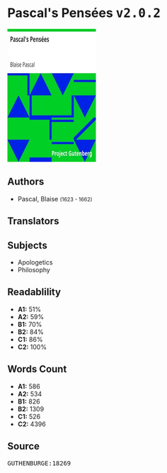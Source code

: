 # Pascal's Pensées <kbd>v2.0.2</kbd>

![](./cover.medium.jpg "")

## Authors


 - Pascal, Blaise <small>(1623 - 1662)</small>

## Translators



## Subjects


 - Apologetics
 - Philosophy

## Readablility


 - **A1:** 51%
 - **A2:** 59%
 - **B1:** 70%
 - **B2:** 84%
 - **C1:** 86%
 - **C2:** 100%

## Words Count


 - **A1:** 586
 - **A2:** 534
 - **B1:** 826
 - **B2:** 1309
 - **C1:** 526
 - **C2:** 4396

## Source


<kbd>GUTHENBURGE:18269</kbd>
